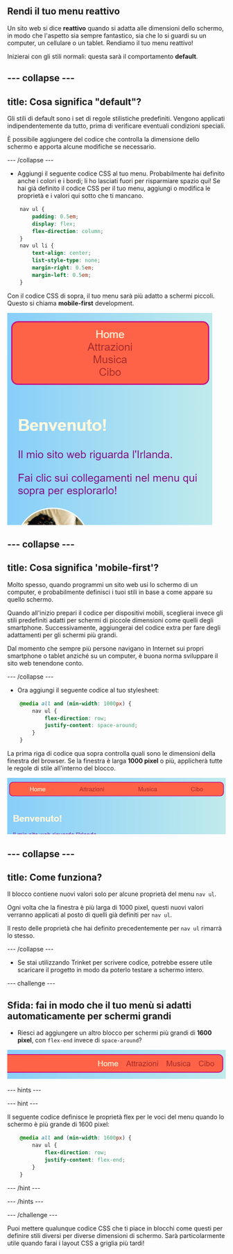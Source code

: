 ## Rendi il tuo menu reattivo

Un sito web si dice **reattivo** quando si adatta alle dimensioni dello schermo, in modo che l'aspetto sia sempre fantastico, sia che lo si guardi su un computer, un cellulare o un tablet. Rendiamo il tuo menu reattivo!

Inizierai con gli stili normali: questa sarà il comportamento **default**.

## \--- collapse \---

## title: Cosa significa "default"?

Gli stili di default sono i set di regole stilistiche predefiniti. Vengono applicati indipendentemente da tutto, prima di verificare eventuali condizioni speciali.

È possibile aggiungere del codice che controlla la dimensione dello schermo e apporta alcune modifiche se necessario.

\--- /collapse \---

+ Aggiungi il seguente codice CSS al tuo menu. Probabilmente hai definito anche i colori e i bordi; li ho lasciati fuori per risparmiare spazio qui! Se hai già definito il codice CSS per il tuo menu, aggiungi o modifica le proprietà e i valori qui sotto che ti mancano.

```css
    nav ul {
        padding: 0.5em;
        display: flex;
        flex-direction: column;
    }
    nav ul li {
        text-align: center; 
        list-style-type: none;
        margin-right: 0.5em;
        margin-left: 0.5em;
    }
```

Con il codice CSS di sopra, il tuo menu sarà più adatto a schermi piccoli. Questo si chiama **mobile-first** development.

![Elementi del menu sistemati verticalmente su un piccolo schermo](images/responsiveMenuMobile.png)

## \--- collapse \---

## title: Cosa significa 'mobile-first'?

Molto spesso, quando programmi un sito web usi lo schermo di un computer, e probabilmente definisci i tuoi stili in base a come appare su quello schermo.

Quando all'inizio prepari il codice per dispositivi mobili, sceglierai invece gli stili predefiniti adatti per schermi di piccole dimensioni come quelli degli smartphone. Successivamente, aggiungerai del codice extra per fare degli adattamenti per gli schermi più grandi.

Dal momento che sempre più persone navigano in Internet sui propri smartphone o tablet anziché su un computer, è buona norma sviluppare il sito web tenendone conto.

\--- /collapse \---

+ Ora aggiungi il seguente codice al tuo stylesheet:

```css
    @media all and (min-width: 1000px) {
        nav ul {
            flex-direction: row;
            justify-content: space-around;
        }
    }
```

La prima riga di codice qua sopra controlla quali sono le dimensioni della finestra del browser. Se la finestra è larga **1000 pixel** o più, applicherà tutte le regole di stile all'interno del blocco.

![Voci del menu distribuite uniformemente su una riga su uno schermo più ampio](images/responsiveMenuMedium.png)

## \--- collapse \---

## title: Come funziona?

Il blocco contiene nuovi valori solo per alcune proprietà del menu `nav ul`.

Ogni volta che la finestra è più larga di 1000 pixel, questi nuovi valori verranno applicati al posto di quelli già definiti per `nav ul`.

Il resto delle proprietà che hai definito precedentemente per `nav ul` rimarrà lo stesso.

\--- /collapse \---

+ Se stai utilizzando Trinket per scrivere codice, potrebbe essere utile scaricare il progetto in modo da poterlo testare a schermo intero.

\--- challenge \---

## Sfida: fai in modo che il tuo menù si adatti automaticamente per schermi grandi

+ Riesci ad aggiungere un altro blocco per schermi più grandi di **1600 pixel**, con `flex-end` invece di `space-around`?

![Voci del menu a destra su un ampio schermo](images/responsiveMenuWide.png)

\--- hints \---

\--- hint \---

Il seguente codice definisce le proprietà flex per le voci del menu quando lo schermo è più grande di 1600 pixel:

```css
    @media all and (min-width: 1600px) {
        nav ul {
            flex-direction: row;
            justify-content: flex-end;
        }
    }  
```

\--- /hint \---

\--- /hints \---

\--- /challenge \---

Puoi mettere qualunque codice CSS che ti piace in blocchi come questi per definire stili diversi per diverse dimensioni di schermo. Sarà particolarmente utile quando farai i layout CSS a griglia più tardi!